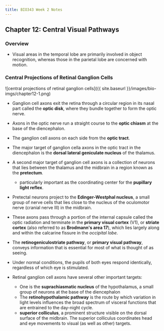 ```yaml
---
title: BIO343 Week 2 Notes
---
```


## Chapter 12: Central Visual Pathways

### Overview

+   Visual areas in the temporal lobe are primarily involved in object
    recognition, whereas those in the parietal lobe are concerned with motion.

### Central Projections of Retinal Ganglion Cells

![central projections of retinal ganglion cells]({{ site.baseurl }}/images/bio-imgs/chapter12-1.png)

+   Ganglion cell axons exit the retina through a circular region in its
    nasal part called the __optic disk__, where they bundle together
    to form the optic nerve.

+   Axons in the optic nerve run a straight course to the __optic chiasm__
    at the base of the diencephalon.

+   The ganglion cell axons on each side from the __optic tract__.

+   The major target of ganglion cella axons in the optic tract in the
    diencephalon is the __dorsal lateral geniculate nucleus__ of the thalamus.

+   A second major target of ganglion cell axons is a collection of neurons
    that lies between the thalamus and the midbrain in a region known as the
    __pretectum__.
    +   particularly important as the coordinating center for
        the __pupillary light reflex__.

+   Pretectal neurons project to the __Edinger-Westphal nucleus__, a small
    group of nerve cells that lies close to the nucleus of the oculomotor
    nerve (cranial nerve III) in the midbrain.

+   These axons pass through a portion of the internal capsule called the
    optic radiation and terminate in the __primary visual cortex__ (V1),
    or __striate cortex__ (also referred to as __Brodmann's area 17__),
    which lies largely along and within the calcarine fissure in the
    _occipital lobe_.

+   The __retinogeniculostriate pathway__, or __primary visual pathway__,
    conveys information that is essential for most of what is thought of
    as seeing.

+   Under normal conditions, the pupils of both eyes respond identically,
    regardless of which eye is stimulated.

+   Retinal ganglion cell axons have several other important targets:
    +   One is the __suprachiasmatic nucleus__ of the hypothalamus,
        a small group of neurons at the base of the diencephalon
    +   The __retinohypothalamic pathway__ is the route by which variation
        in light levels influences the broad spectrum of visceral functions
        that are entrained to the day-night cycle.
    +   __superior colliculus__, a prominent structure visible on the dorsal
        surface of the midbrain. The superior colliculus coordinates head and
        eye movements to visual (as well as other) targets.
